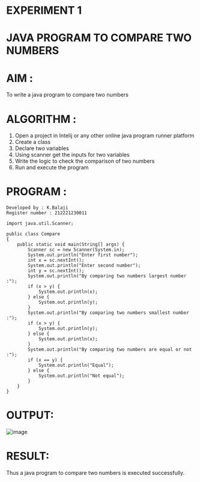 # EXPERIMENT 1
# JAVA PROGRAM TO COMPARE TWO NUMBERS
# AIM :
To write a java program to compare two numbers
# ALGORITHM :
1. Open a project in Intelij or any other online java program runner platform
2. Create a class
3. Declare two variables 
4. Using scanner get the inputs for two variables
5. Write the logic to check the comparison of two numbers
6. Run and execute the program
# PROGRAM :
```
Developed by : K.Balaji
Register number : 212221230011
```
```
import java.util.Scanner;

public class Compare
{
    public static void main(String[] args) {
        Scanner sc = new Scanner(System.in);
        System.out.println("Enter first number");
        int x = sc.nextInt();
        System.out.println("Enter second number");
        int y = sc.nextInt();
        System.out.println("By comparing two numbers largest number :");
        if (x > y) {
            System.out.println(x);
        } else {
            System.out.println(y);
        }
        System.out.println("By comparing two numbers smallest number :");
        if (x > y) {
            System.out.println(y);
        } else {
            System.out.println(x);
        }
        System.out.println("By comparing two numbers are equal or not :");
        if (x == y) {
            System.out.println("Equal");
        } else {
            System.out.println("Not equal");
        }
    }
}

```
# OUTPUT:
![image](https://github.com/balaji-21005757/Experiment-2/assets/94372294/a07e3203-3a0f-4740-bab3-d3b52ecc4148)
# RESULT:
Thus a java program to compare two numbers is executed successfully.
